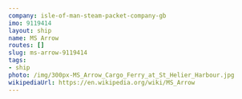 ```yaml
---
company: isle-of-man-steam-packet-company-gb
imo: 9119414
layout: ship
name: MS Arrow
routes: []
slug: ms-arrow-9119414
tags:
- ship
photo: /img/300px-MS_Arrow_Cargo_Ferry_at_St_Helier_Harbour.jpg
wikipediaUrl: https://en.wikipedia.org/wiki/MS_Arrow
---
```

